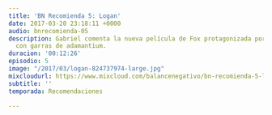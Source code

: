 ```yaml
---
title: 'BN Recomienda 5: Logan'
date: 2017-03-20 23:18:11 +0000
audio: bnrecomienda-05
description: Gabriel comenta la nueva película de Fox protagonizada por el mutante
  con garras de adamantium.
duracion: '00:12:26'
episodio: 5
image: "/2017/03/logan-824737974-large.jpg"
mixcloudurl: https://www.mixcloud.com/balancenegativo/bn-recomienda-5-logan/
subtitle: ''
temporada: Recomendaciones

---
```


